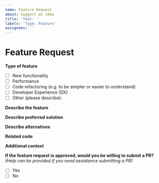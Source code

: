 ```yaml
---
name: Feature Request
about: Suggest an idea
title: 'feat: '
labels: 'Type: Feature'
assignees: ''
---
```


# Feature Request

**Type of feature**

- [ ] New functionality
- [ ] Performance
- [ ] Code refactoring (e.g. to be simpler or easier to understand)
- [ ] Developer Experience (DX)
- [ ] Other (please describe):

**Describe the feature**

<!-- A clear and concise description of your feature request. Please note if your request is related to a problem. -->

**Describe preferred solution**

<!-- A clear and concise description of what you want to happen. -->

**Describe alternatives**

<!-- A clear and concise description of any alternative solutions or features you've considered. -->

**Related code**

<!-- If you are able to illustrate this request with an example, please provide it here. -->

**Additional context**

<!-- List any other information that is relevant to your issue. Use cases, screenshots, related issues, stack traces, links to relevant information, environment information if applicable, etc. -->

**If the feature request is approved, would you be willing to submit a PR?**
_(Help can be provided if you need assistance submitting a PR)_

- [ ] Yes
- [ ] No
